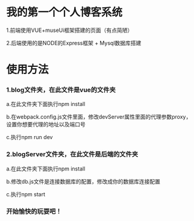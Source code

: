 # 我的第一个个人博客系统

1.前端使用VUE+museUi框架搭建的页面（有点简陋）

2.后端使用的是NODE的Express框架 + Mysql数据库搭建

# 使用方法 

### 1.blog文件夹，在此文件是vue的文件夹

a.在此文件夹下面执行npm install

b.在webpack.config.js文件里面，修改devServer属性里面的代理参数proxy，设置你想要代理的地址以及端口号

c.执行npm run dev

### 2.blogServer文件夹，在此文件是后端的文件夹

a.在此文件夹下面执行npm install

b.修改db.js文件是连接数据库的配置，修改成你的数据库连接配置

c.执行npm start

### 开始愉快的玩耍吧！
